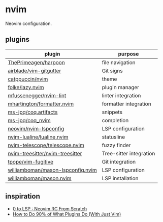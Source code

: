 # nvim

Neovim configuration. 

## plugins 

| plugin | purpose |
| --- | --- |
| [ThePrimeagen/harpoon](https://github.com/ThePrimeagen/harpoon) | file navigation |
| [airblade/vim-gitgutter](https://github.com/airblade/vim-gitgutter) | Git signs |
| [catppuccin/nvim](https://github.com/catppuccin/nvim) | theme |
| [folke/lazy.nvim](https://github.com/folke/lazy.nvim) | plugin manager |
| [mfussenegger/nvim-lint](https://github.com/mfussenegger/nvim-lint) | linter integration |
| [mhartington/formatter.nvim](https://github.com/mhartington/formatter.nvim) | formatter integration |
| [ms-jpq/coq.artifacts](https://github.com/ms-jpq/coq.artifacts) | snippets |
| [ms-jpq/coq_nvim](https://github.com/ms-jpq/coq_nvim) | completion |
| [neovim/nvim-lspconfig](https://github.com/neovim/nvim-lspconfig) | LSP configuration |
| [nvim-lualine/lualine.nvim](https://github.com/nvim-lualine/lualine.nvim) | statusline |
| [nvim-telescope/telescope.nvim](https://github.com/nvim-telescope/telescope.nvim) | fuzzy finder |
| [nvim-treesitter/nvim-treesitter](https://github.com/nvim-treesitter/nvim-treesitter) | Tree-sitter integration |
| [tpope/vim-fugitive](https://github.com/tpope/vim-fugitive) | Git integration |
| [williamboman/mason-lspconfig.nvim](https://github.com/williamboman/mason-lspconfig.nvim) | LSP configuration |
| [williamboman/mason.nvim](https://github.com/williamboman/mason.nvim) | LSP installation |

## inspiration
 - [0 to LSP : Neovim RC From Scratch](https://youtu.be/w7i4amO_zaE)
 - [How to Do 90% of What Plugins Do (With Just Vim)](https://www.youtube.com/watch?v=XA2WjJbmmoM)
